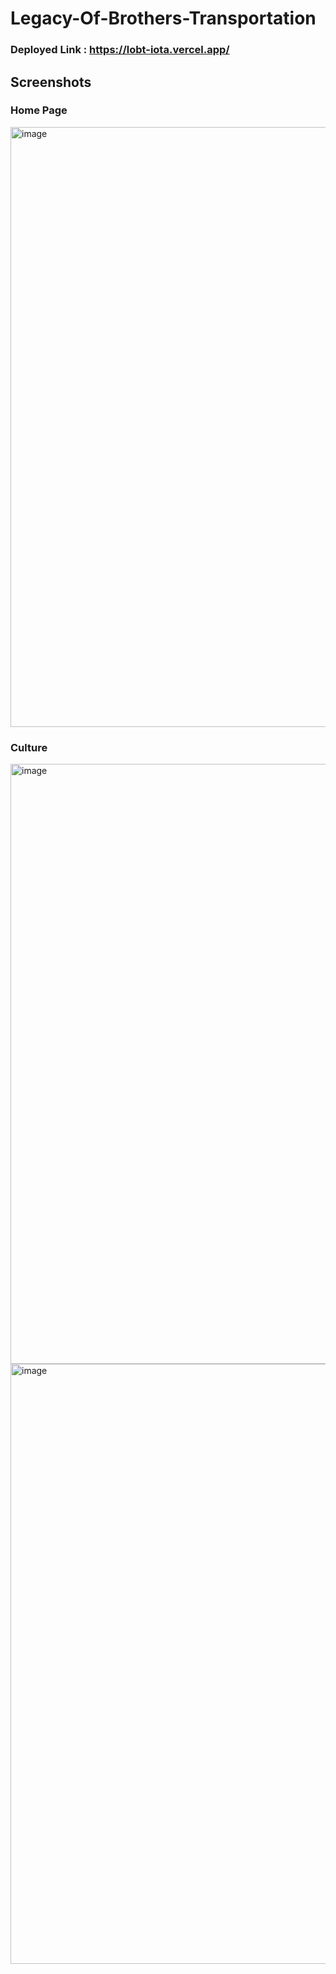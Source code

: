 # Legacy-Of-Brothers-Transportation

### Deployed Link : https://lobt-iota.vercel.app/

## Screenshots

### Home Page

<img width="960" alt="image" src="https://user-images.githubusercontent.com/87266182/218963201-d81c1a5e-a4f1-4a63-aa1a-42b0014c315a.png">

### Culture

<img width="960" alt="image" src="https://user-images.githubusercontent.com/87266182/218963503-5ea29c1a-475f-45a9-a54d-74a8eea75e06.png">

<img width="960" alt="image" src="https://user-images.githubusercontent.com/87266182/218964000-9755d21d-5415-4113-a046-226877120667.png">


